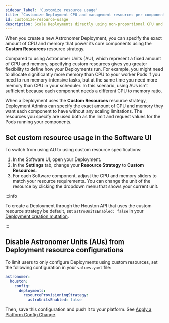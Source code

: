 ```yaml
---
sidebar_label: 'Customize resource usage'
title: 'Customize Deployment CPU and management resources per component'
id: customize-resource-usage
description: Scale Deployments directly using non-proportional CPU and memory specifications.
---
```


When you create a new Astronomer Deployment, you can specify the exact amount of CPU and memory that power its core components using the **Custom Resources** resource strategy.

Compared to using Astronomer Units (AU), which represent a fixed amount of CPU and memory, specifying custom resources gives you greater flexibility to define how your Deployments run. For example, you might need to allocate significantly more memory than CPU to your worker Pods if you need to run memory-intensive tasks, but at the same time you need more memory than CPU in your scheduler. In this scenario, using AUs isn't sufficient because each component needs a different CPU to memory ratio.

When a Deployment uses the **Custom Resources** resource strategy, Deployment Admins can specify the exact amount of CPU and memory they want each component to have without any scaling limitations. The resources you specify are used both as the limit and request values for the Pods running your components.

## Set custom resource usage in the Software UI

To switch from using AU to using custom resource specifications:

1. In the Software UI, open your Deployment.
2. In the **Settings** tab, change your **Resource Strategy** to **Custom Resources**.
3. For each Software component, adjust the CPU and memory sliders to match your resource requirements. You can change the unit of the resource by clicking the dropdown menu that shows your current unit.

:::info

To create a Deployment through the Houston API that uses the custom resource strategy be default, set `astroUnitsEnabled: false` in your [Deployment creation mutation](houston-api.md#create-or-update-a-deployment-with-configurations).

:::

## Disable Astronomer Units (AUs) from Deployment resource configurations

To limit users to only configure Deployments using custom resources, set the following configuration in your `values.yaml` file:

```yaml
astronomer:
  houston:
    config:
      deployments:
        resourceProvisioningStrategy:
          astroUnitsEnabled: false
```

Then, save this configuration and push it to your platform. See [Apply a Platform Config Change](apply-platform-config.md).
